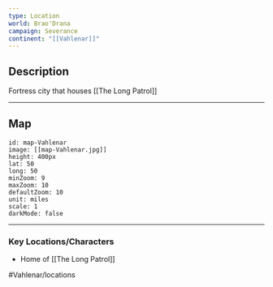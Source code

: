 ```yaml
---
type: Location
world: Brao'Drana
campaign: Severance
continent: "[[Vahlenar]]"
---
```


## Description

Fortress city that houses [[The Long Patrol]]

---
## Map

```leaflet
id: map-Vahlenar
image: [[map-Vahlenar.jpg]]
height: 400px
lat: 50
long: 50
minZoom: 9
maxZoom: 10
defaultZoom: 10
unit: miles
scale: 1
darkMode: false
```

---
### Key Locations/Characters
- Home of [[The Long Patrol]]

#Vahlenar/locations 